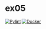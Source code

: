 # ex05

[![Pylint](https://github.com/felipe-fatec/ex05/actions/workflows/pylint.yml/badge.svg)](https://github.com/felipe-fatec/ex05/actions/workflows/pylint.yml)
[![Docker](https://github.com/felipe-fatec/ex05/actions/workflows/docker-publish.yml/badge.svg)](https://github.com/felipe-fatec/ex05/actions/workflows/docker-publish.yml)
